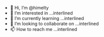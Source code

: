- 👋 Hi, I’m @himelty
- 👀 I’m interested in ...interlined 
- 🌱 I’m currently learning ...interlined
- 💞️ I’m looking to collaborate on ...interlined
- 📫 How to reach me ...interlined

<!---
himelty/himelty is a ✨ special ✨ repository because its `README.md` (this file) appears on your GitHub profile.
You can click the Preview link to take a look at your changes.
--->
